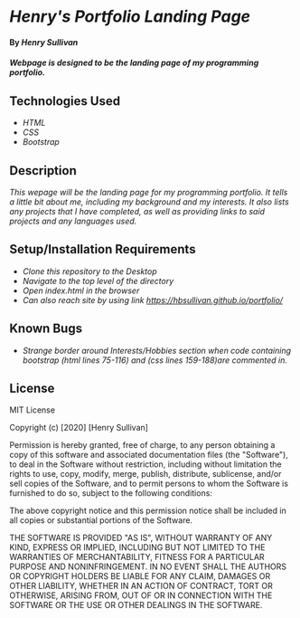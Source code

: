 # _Henry's Portfolio Landing Page_

#### By _**Henry Sullivan**_

#### _Webpage is designed to be the landing page of my programming portfolio._

## Technologies Used

* _HTML_
* _CSS_
* _Bootstrap_

## Description

_This wepage will be the landing page for my programming portfolio. It tells a little bit about me, including my background and my interests. It also lists any projects that I have completed, as well as providing links to said projects and any languages used._

## Setup/Installation Requirements

* _Clone this repository to the Desktop_
* _Navigate to the top level of the directory_
* _Open index.html in the browser_
* _Can also reach site by using link https://hbsullivan.github.io/portfolio/_


## Known Bugs

* _Strange border around Interests/Hobbies section when code containing bootstrap (html lines 75-116) and (css lines 159-188)are commented in._

## License

MIT License

Copyright (c) [2020] [Henry Sullivan]

Permission is hereby granted, free of charge, to any person obtaining a copy
of this software and associated documentation files (the "Software"), to deal
in the Software without restriction, including without limitation the rights
to use, copy, modify, merge, publish, distribute, sublicense, and/or sell
copies of the Software, and to permit persons to whom the Software is
furnished to do so, subject to the following conditions:

The above copyright notice and this permission notice shall be included in all
copies or substantial portions of the Software.

THE SOFTWARE IS PROVIDED "AS IS", WITHOUT WARRANTY OF ANY KIND, EXPRESS OR
IMPLIED, INCLUDING BUT NOT LIMITED TO THE WARRANTIES OF MERCHANTABILITY,
FITNESS FOR A PARTICULAR PURPOSE AND NONINFRINGEMENT. IN NO EVENT SHALL THE
AUTHORS OR COPYRIGHT HOLDERS BE LIABLE FOR ANY CLAIM, DAMAGES OR OTHER
LIABILITY, WHETHER IN AN ACTION OF CONTRACT, TORT OR OTHERWISE, ARISING FROM,
OUT OF OR IN CONNECTION WITH THE SOFTWARE OR THE USE OR OTHER DEALINGS IN THE
SOFTWARE.

